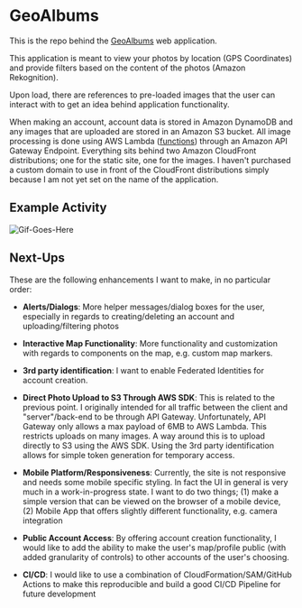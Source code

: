 # GeoAlbums

This is the repo behind the [GeoAlbums](https://d2cndobv2blzcj.cloudfront.net/) web application.

This application is meant to view your photos by location (GPS Coordinates) and provide filters based on the content of the photos (Amazon Rekognition).

Upon load, there are references to pre-loaded images that the user can interact with to get an idea behind application functionality.

When making an account, account data is stored in Amazon DynamoDB and any images that are uploaded are stored in an Amazon S3 bucket. All image processing is done using AWS Lambda ([functions](https://github.com/jviloria96744/geo-albums-poc-lambda-functions)) through an Amazon API Gateway Endpoint. Everything sits behind two Amazon CloudFront distributions; one for the static site, one for the images. I haven't purchased a custom domain to use in front of the CloudFront distributions simply because I am not yet set on the name of the application.

## Example Activity

![Gif-Goes-Here](https://jviloria.com/images/geoalbums-app-activity-resized.gif)

## Next-Ups

These are the following enhancements I want to make, in no particular order:

- **Alerts/Dialogs**: More helper messages/dialog boxes for the user, especially in regards to creating/deleting an account and uploading/filtering photos

- **Interactive Map Functionality**: More functionality and customization with regards to components on the map, e.g. custom map markers.

- **3rd party identification**: I want to enable Federated Identities for account creation.

- **Direct Photo Upload to S3 Through AWS SDK**: This is related to the previous point. I originally intended for all traffic between the client and "server"/back-end to be through API Gateway. Unfortunately, API Gateway only allows a max payload of 6MB to AWS Lambda. This restricts uploads on many images. A way around this is to upload directly to S3 using the AWS SDK. Using the 3rd party identification allows for simple token generation for temporary access.

- **Mobile Platform/Responsiveness**: Currently, the site is not responsive and needs some mobile specific styling. In fact the UI in general is very much in a work-in-progress state. I want to do two things; (1) make a simple version that can be viewed on the browser of a mobile device, (2) Mobile App that offers slightly different functionality, e.g. camera integration

- **Public Account Access**: By offering account creation functionality, I would like to add the ability to make the user's map/profile public (with added granularity of controls) to other accounts of the user's choosing.

- **CI/CD**: I would like to use a combination of CloudFormation/SAM/GitHub Actions to make this reproducible and build a good CI/CD Pipeline for future development
